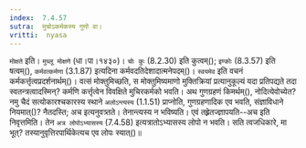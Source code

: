 ```yaml
---
index:  7.4.57
sutra:  मुचोऽकर्मकस्य गुणो वा।
vritti:  nyasa
---
```


`मोक्षते` इति। `मुच्लू मोक्षणे` (धा।पा।१४३०)। `चोः कुः` (8.2.30) इति कुत्वम्(); `इण्कोः` (8.3.57) इति षत्वम्(), `कर्मवत्कर्मणा` (3.1.87) इत्यदिना कर्मवदतिदेशादात्मनेपदम्()। `स्वयमेव` इति वचनं कर्मकर्त्तृत्वप्रदर्शनार्थम्()। वत्सं मोक्तुमिच्छति, स मोक्तुमिष्यमाणो मुक्तिक्रियां प्रत्यानुकूल्यं यदा प्रतिपद्यते तदा स्वतन्त्रत्वादस्मिन्? कर्मणि कर्त्तृत्वेन विवक्षिते मुचिरकर्मको भवति। 
अथ गुणग्रहणं किमर्थम्(), नोदित्येवोच्येत? नमु चैदं सत्योकारश्चकारस्य स्थाने `अलोऽन्त्यस्य` (1.1.51) प्राप्नोति, गुणग्रहणादिक एव भवति, संज्ञाविधाने नियमात्()? नैतदस्ति; अच इत्यनुवत्र्तते। तेनान्त्यस्य न भविष्यति। एवं तह्र्रेतज्ज्ञापयति--अच इति निवृत्तमिति। तेन `अत्र लोपोऽभ्यासस्य` (7.4.58) इत्यत्रातोऽभ्यासस्य लोपो न भवति। सति त्वजधिकारे, मा भूत्? तस्यानुवृत्तिरपार्थिकेत्यच एव लोपः स्यात्()॥
